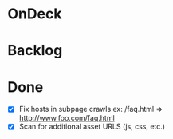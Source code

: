 # OnDeck

# Backlog

# Done
- [x] Fix hosts in subpage crawls ex:  /faq.html => http://www.foo.com/faq.html
- [x] Scan for additional asset URLS (js, css, etc.)

